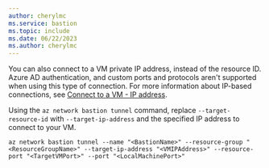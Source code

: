 ```yaml
---
author: cherylmc
ms.service: bastion
ms.topic: include
ms.date: 06/22/2023
ms.author: cherylmc
---
```

You can also connect to a VM private IP address, instead of the resource ID. Azure AD authentication, and custom ports and protocols aren't supported when using this type of connection. For more information about IP-based connections, see [Connect to a VM - IP address](../articles/bastion/connect-ip-address.md).

Using the `az network bastion tunnel` command, replace `--target-resource-id` with `--target-ip-address` and the specified IP address to connect to your VM.

```azurecli
az network bastion tunnel --name "<BastionName>" --resource-group "<ResourceGroupName>" --target-ip-address "<VMIPAddress>" --resource-port "<TargetVMPort>" --port "<LocalMachinePort>"
```
